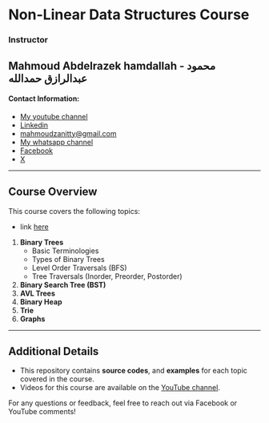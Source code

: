 # Non-Linear Data Structures Course  

### Instructor  
## Mahmoud Abdelrazek hamdallah - محمود عبدالرازق حمدالله

#### Contact Information:  

- [My youtube channel](https://www.youtube.com/@m_abrazeg)
- [Linkedin](https://www.linkedin.com/in/mahmoud-abderazek-b0786a253/?utm_source=share&utm_campaign=share_via&utm_content=profile&utm_medium=android_app)  
- [mahmoudzanitty@gmail.com](mailto:mahmoudzanitty@gmail.com)  
- [My whatsapp channel](https://www.whatsapp.com/channel/0029VaxNOzZ2phHTmcdIPD3t)
- [Facebook](https://www.facebook.com/profile.php?id=100091882538202)
- [X](https://x.com/MahmoudAbderaz4?t=7zqoymdHxBgpE1Ni7T_YBQ&s=09)  

---

## Course Overview  
This course covers the following topics:  
- link [here](https://www.youtube.com/watch?v=ucLUAbv-QPg&list=PL2xsPNbpw3ogfsrSAKO0mQI-DAU5bF6iq&pp=gAQB)

1. **Binary Trees**  
   - Basic Terminologies
   - Types of Binary Trees
   - Level Order Traversals (BFS)
   - Tree Traversals (Inorder, Preorder, Postorder)
2. **Binary Search Tree (BST)**  
3. **AVL Trees**  
4. **Binary Heap**  
5. **Trie**  
6. **Graphs**  
---

## Additional Details  
- This repository contains **source codes**, and **examples** for each topic covered in the course.  
- Videos for this course are available on the [YouTube channel](https://www.youtube.com/@m_abrazeg).  

For any questions or feedback, feel free to reach out via Facebook or YouTube comments!  
